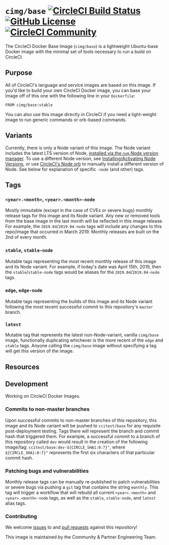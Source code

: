 # `cimg/base` [![CircleCI Build Status](https://circleci.com/gh/CircleCI-Public/cimg-base.svg?style=shield "CircleCI Build Status")](https://circleci.com/gh/CircleCI-Public/cimg-base) [![GitHub License](https://img.shields.io/badge/license-MIT-lightgrey.svg)](https://raw.githubusercontent.com/CircleCI-Public/cimg-base/master/LICENSE) [![CircleCI Community](https://img.shields.io/badge/community-CircleCI%20Discuss-343434.svg)](https://discuss.circleci.com/c/ecosystem/images)

The CircleCI Docker Base Image (`cimg/base`) is a lightweight Ubuntu-base Docker image with the minimal set of tools necessary to run a build on CircleCI.


## Purpose

All of CircleCI's language and service images are based on this image.
If you'd like to build your own CircleCI Docker image, you can base your image off of this one with the following line in your `Dockerfile`:

```
FROM cimg/base:stable
```

You can also use this image directly in CircleCI if you need a light-weight image to run generic commands or orb-based commands.

## Variants

Currently, there is only a Node variant of this image. The Node variant includes the latest LTS version of Node, [installed via the `nvm` Node version manager](https://github.com/tj/n). To use a different Node version, see [Installing/Activating Node Versions](https://github.com/tj/n#installingactivating-node-versions), or use [CircleCI's Node orb](http://circleci.com/orbs/registry/orb/circleci/node#commands-install-node) to manually install a different version of Node. See below for explanation of specific `-node` (and other) tags.

## Tags

### `<year>.<month>`, `<year>.<month>-node`
Mostly immutable (except in the case of CVEs or severe bugs) monthly release tags for this image and its Node variant. Any new or removed tools from the base image in the last month will be reflected in this image release. For example, the `2019.04`/`2019.04-node` tags will include any changes to this repo/image that occurred in March 2019. Monthly releases are built on the 2nd of every month.

### `stable`, `stable-node`
Mutable tags representing the most recent monthly release of this image and its Node variant. For example, if today's date was April 15th, 2019, then the `stable`/`stable-node` tags would be aliases for the `2019.04`/`2019.04-node` tags.

### `edge`, `edge-node`
Mutable tags representing the builds of this image and its Node variant following the most recent successful commit to this repository's `master` branch.

### `latest`
Mutable tag that represents the latest non-Node-variant, vanilla `cimg/base` image, functionally duplicating whichever is the more recent of the `edge` and `stable` tags. Anyone calling the `cimg/base` image without specifying a tag will get this version of the image.


## Resources

[CircleCI Docker Image Docs]: https://circleci.com/docs/2.0/circleci-images/#section=configuration
[Docker Docs]: https://docs.docker.com/engine/docker-overview/

## Development

Working on CircleCI Docker Images.

### Commits to non-master branches
Upon successful commits to non-master branches of this repository, this image and its Node variant will be pushed to `ccitest/base` for any requisite post-deployment testing. Tags there will represent the branch and commit hash that triggered them. For example, a successful commit to a branch of this repository called `dev` would result in the creation of the following image/tag: `ccitest/base:dev-${CIRCLE_SHA1:0:7}"`, where `${CIRCLE_SHA1:0:7}"` represents the first six characters of that particular commit hash.

### Patching bugs and vulnerabilities
Monthly release tags can be manually re-published to patch vulnerabilities or severe bugs via pushing a `git` tag that contains the string `monthly`. This tag will trigger a workflow that will rebuild all current `<year>.<month>` and `<year>.<month>-node` tags, as well as the `stable`, `stable-node`, and `latest` alias tags.

### Contributing
We welcome [issues](https://github.com/CircleCI-Public/cimg-base/issues) to and [pull requests](https://github.com/CircleCI-Public/cimg-base/pulls) against this repository!

This image is maintained by the Community & Partner Engineering Team.
